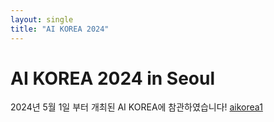 ```yaml
---
layout: single
title: "AI KOREA 2024"
---
```


# AI KOREA 2024 in Seoul

2024년 5월 1일 부터 개최된 AI KOREA에 참관하였습니다!
[aikorea1](\images\aikorea1.JPEG)

